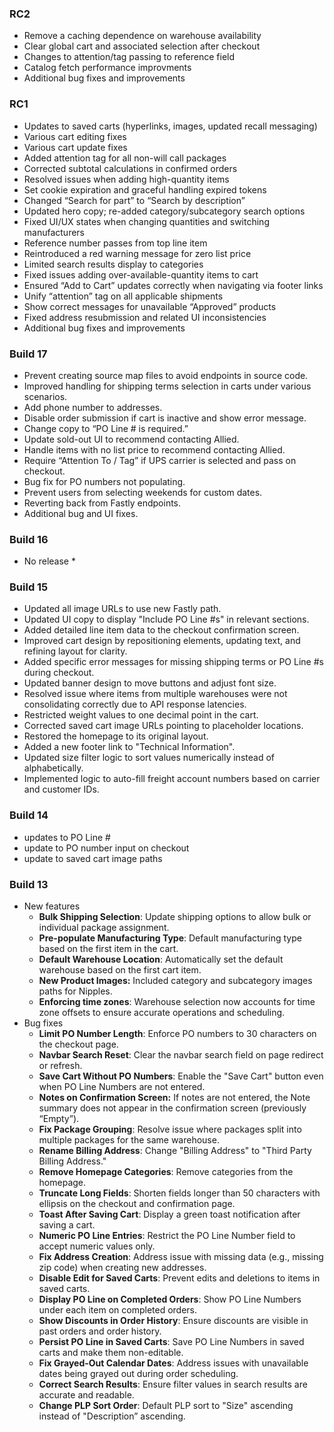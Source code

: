 ### RC2
- Remove a caching dependence on warehouse availability
- Clear global cart and associated selection after checkout
- Changes to attention/tag passing to reference field
- Catalog fetch performance improvments
- Additional bug fixes and improvements

### RC1
- Updates to saved carts (hyperlinks, images, updated recall messaging)
- Various cart editing fixes
- Various cart update fixes
- Added attention tag for all non-will call packages
- Corrected subtotal calculations in confirmed orders
- Resolved issues when adding high-quantity items
- Set cookie expiration and graceful handling expired tokens
- Changed “Search for part” to “Search by description”
- Updated hero copy; re-added category/subcategory search options
- Fixed UI/UX states when changing quantities and switching manufacturers
- Reference number passes from top line item
- Reintroduced a red warning message for zero list price
- Limited search results display to categories
- Fixed issues adding over-available-quantity items to cart
- Ensured “Add to Cart” updates correctly when navigating via footer links
- Unify “attention” tag on all applicable shipments
- Show correct messages for unavailable “Approved” products
- Fixed address resubmission and related UI inconsistencies
- Additional bug fixes and improvements

### Build 17
- Prevent creating source map files to avoid endpoints in source code.
- Improved handling for shipping terms selection in carts under various scenarios.
- Add phone number to addresses.
- Disable order submission if cart is inactive and show error message.
- Change copy to “PO Line # is required.”
- Update sold-out UI to recommend contacting Allied.
- Handle items with no list price to recommend contacting Allied.
- Require “Attention To / Tag” if UPS carrier is selected and pass on checkout.
- Bug fix for PO numbers not populating.
- Prevent users from selecting weekends for custom dates.
- Reverting back from Fastly endpoints.
- Additional bug and UI fixes.

### Build 16
* No release *

### Build 15
- Updated all image URLs to use new Fastly path.
- Updated UI copy to display "Include PO Line #s" in relevant sections.
- Added detailed line item data to the checkout confirmation screen.
- Improved cart design by repositioning elements, updating text, and refining layout for clarity.
- Added specific error messages for missing shipping terms or PO Line #s during checkout.
- Updated banner design to move buttons and adjust font size.
- Resolved issue where items from multiple warehouses were not consolidating correctly due to API response latencies.
- Restricted weight values to one decimal point in the cart.
- Corrected saved cart image URLs pointing to placeholder locations.
- Restored the homepage to its original layout.
- Added a new footer link to "Technical Information".
- Updated size filter logic to sort values numerically instead of alphabetically.
- Implemented logic to auto-fill freight account numbers based on carrier and customer IDs.


### Build 14
- updates to PO Line #
- update to PO number input on checkout
- update to saved cart image paths


### Build 13
- New features
    - **Bulk Shipping Selection**: Update shipping options to allow bulk or individual package assignment.
    - **Pre-populate Manufacturing Type**: Default manufacturing type based on the first item in the cart.
    - **Default Warehouse Location**: Automatically set the default warehouse based on the first cart item.
    - **New Product Images:** Included category and subcategory images paths for Nipples.
    - **Enforcing time zones**: Warehouse selection now accounts for time zone offsets to ensure accurate operations and scheduling.
- Bug fixes
    - **Limit PO Number Length**: Enforce PO numbers to 30 characters on the checkout page.
    - **Navbar Search Reset**: Clear the navbar search field on page redirect or refresh.
    - **Save Cart Without PO Numbers**: Enable the "Save Cart" button even when PO Line Numbers are not entered.
    - **Notes on Confirmation Screen:** If notes are not entered, the Note summary does not appear in the confirmation screen (previously “Empty”).
    - **Fix Package Grouping**: Resolve issue where packages split into multiple packages for the same warehouse.
    - **Rename Billing Address**: Change "Billing Address" to "Third Party Billing Address."
    - **Remove Homepage Categories**: Remove categories from the homepage.
    - **Truncate Long Fields**: Shorten fields longer than 50 characters with ellipsis on the checkout and confirmation page.
    - **Toast After Saving Cart**: Display a green toast notification after saving a cart.
    - **Numeric PO Line Entries**: Restrict the PO Line Number field to accept numeric values only.
    - **Fix Address Creation**: Address issue with missing data (e.g., missing zip code) when creating new addresses.
    - **Disable Edit for Saved Carts**: Prevent edits and deletions to items in saved carts.
    - **Display PO Line on Completed Orders**: Show PO Line Numbers under each item on completed orders.
    - **Show Discounts in Order History**: Ensure discounts are visible in past orders and order history.
    - **Persist PO Line in Saved Carts**: Save PO Line Numbers in saved carts and make them non-editable.
    - **Fix Grayed-Out Calendar Dates**: Address issues with unavailable dates being grayed out during order scheduling.
    - **Correct Search Results**: Ensure filter values in search results are accurate and readable.
    - **Change PLP Sort Order**: Default PLP sort to "Size" ascending instead of "Description” ascending.
